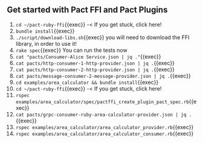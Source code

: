 ## Get started with Pact FFI and Pact Plugins

1. `cd ~/pact-ruby-ffi`{{exec}} -< If you get stuck, click here!
2. `bundle install`{{exec}}
3. `./script/download-libs.sh`{{exec}} you will need to download the FFI library, in order to use it!
4. `rake spec`{{exec}} You can run the tests now
5. `cat "pacts/Consumer-Alice Service.json | jq ."`{{exec}}
6. `cat pacts/http-consumer-1-http-provider.json | jq .`{{exec}}
7. `cat pacts/http-consumer-2-http-provider.json | jq .`{{exec}}
8. `cat pacts/message-consumer-2-message-provider.json | jq .`{{exec}}
9. `cd examples/area_calculator && bundle install`{{exec}}
10. `cd ~/pact-ruby-ffi`{{exec}} -< If you get stuck, click here!
11. `rspec examples/area_calculator/spec/pactffi_create_plugin_pact_spec.rb`{{exec}}
12. `cat pacts/grpc-consumer-ruby-area-calculator-provider.json | jq .`{{exec}}
13. `rspec examples/area_calculator/area_calculator_provider.rb`{{exec}}
14. `rspec examples/area_calculator/area_calculator_consumer.rb`{{exec}}
